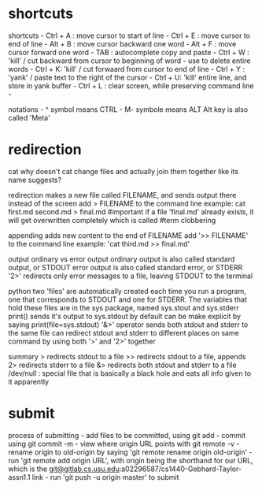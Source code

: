 
# shortcuts
shortcuts
	- Ctrl + A : move cursor to start of line
	- Ctrl + E : move cursor to end of line
	- Alt + B : move cursor backward one word
	- Alt + F : move cursor forward one word
	- TAB : autocomplete
	copy and paste
		- Ctrl + W : 'kill' / cut backward from cursor to beginning of word
			- use to delete entire words
		- Ctrl + K: 'kill' / cut forwaard from cursor to end of line
		- Ctrl + Y : 'yank' / paste text to the right of the cursor
		- Ctrl + U: 'kill' entire line, and store in yank buffer
	- Ctrl + L : clear screen, while preserving command line
	- 

notations
	- ^ symbol means CTRL
	- M- symbole means ALT
		Alt key is also called 'Meta'

# redirection
cat
	why doesn't cat change files and actually join them together like its name suggests?
	
redirection
	makes a new file called FILENAME, and sends output there instead of the screen
	add > FILENAME to the command line
	example: cat first.md second.md > final.md
	#important if a file 'final.md' already exists, it will get overwritten completely which is called #term clobbering
	
appending
	adds new content to the end of FILENAME
	add '>> FILENAME' to the command line
	example: 'cat third.md >> final.md'

output
	ordinary vs error output
	ordinary output is also called standard output, or STDOUT
	error output is also called standard error, or STDERR
	'2>' redirects only error messages to a file, leaving STDOUT to the terminal

python
	two 'files' are automatically created each time you run a program, one that corresponds to STDOUT and one for STDERR. The variables that hold these files are in the sys package, named sys.stout and sys.stderr
	print() sends it's output to sys.stdout by default
		can be make explicit by saying print(file=sys.stdout)
	'&>' operator sends both stdout and stderr to the same file
	can redirect stdout and stderr to different places on same command by using both '>' and '2>' together

summary
	\> redirects stdout to a file
	\>> redirects stdout to a file, appends
	2> redirects stderr to a file
	&> redirects both stdout and stderr to a file
	/dev/null : special file that is basically a black hole and eats all info given to it apparently

# submit
process of submitting
	- add files to be committed, using git add
	- commit using git commit -m
	- view where origin URL points with git remote -v
	- rename origin to old-origin by saying 'git remote rename origin old-origin'
	- run 'git remote add origin URL', with origin being the shorthand for our URL, which is the git@gitlab.cs.usu.edu:a02296587/cs1440-Gebhard-Taylor-assn1.1 link
	- run 'git push -u origin master' to submit 